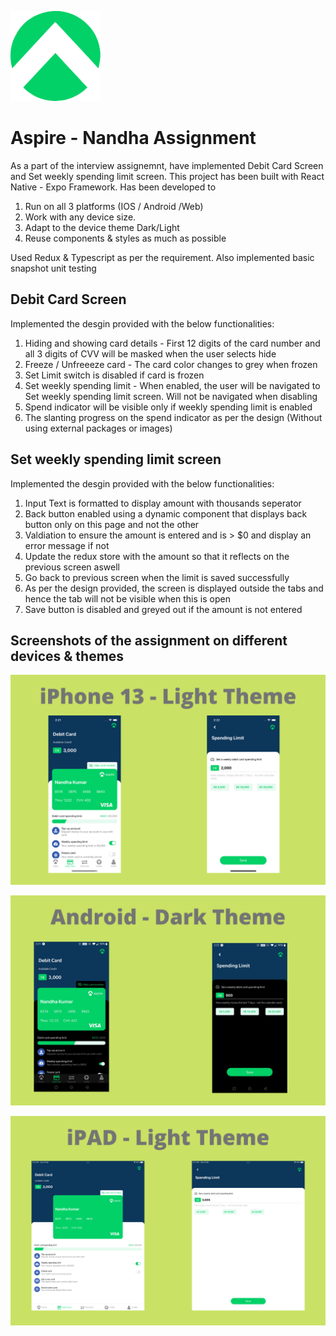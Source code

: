 ![alt text](https://github.com/nandhamkumar/aspire-nandha/blob/master/assets/images/icon.png?raw=true)

# Aspire - Nandha Assignment
  
  As a part of the interview assignemnt, have implemented Debit Card Screen and Set weekly spending limit screen.
  This project has been built with React Native - Expo Framework. Has been developed to 
  
  1. Run on all 3 platforms (IOS / Android /Web) 
  2. Work with any device size.
  3. Adapt to the device theme Dark/Light
  4. Reuse components & styles as much as possible
  
  Used Redux & Typescript as per the requirement. Also implemented basic snapshot unit testing

  ## Debit Card Screen
  Implemented the desgin provided with the below functionalities:
  1. Hiding and showing card details - First 12 digits of the card number and all 3 digits of CVV will be masked when the user selects hide  
  2. Freeze / Unfreeeze card - The card color changes to grey when frozen
  3. Set Limit switch is disabled if card is frozen
  4. Set weekly spending limit - When enabled, the user will be navigated to Set weekly spending limit screen. Will not be navigated when disabling
  5. Spend indicator will be visible only if weekly spending limit is enabled
  6. The slanting progress on the spend indicator as per the design (Without using external packages or images)

  ## Set weekly spending limit screen
  Implemented the desgin provided with the below functionalities:
  1. Input Text is formatted to display amount with thousands seperator
  2. Back button enabled using a dynamic component that displays back button only on this page and not the other
  3. Valdiation to ensure the amount is entered and is > $0 and display an error message if not
  4. Update the redux store with the amount so that it reflects on the previous screen aswell
  5. Go back to previous screen when the limit is saved successfully
  6. As per the design provided, the screen is displayed outside the tabs and hence the tab will not be visible when this is open
  7. Save button is disabled and greyed out if the amount is not entered
 
  ## Screenshots of the assignment on different devices & themes
  
  ![alt text](https://github.com/nandhamkumar/aspire-nandha/blob/master/screenshots/1.png?raw=true)

  ![alt text](https://github.com/nandhamkumar/aspire-nandha/blob/master/screenshots/2.png?raw=true)

  ![alt text](https://github.com/nandhamkumar/aspire-nandha/blob/master/screenshots/3.png?raw=true)
